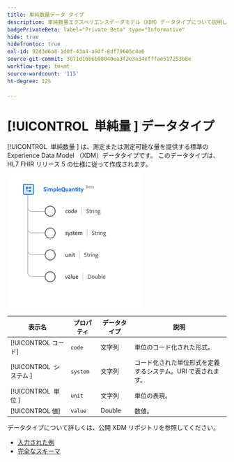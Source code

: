 ```yaml
---
title: 単純数量データ タイプ
description: 単純数量エクスペリエンスデータモデル（XDM）データタイプについて説明します。
badgePrivateBeta: label="Private Beta" type="Informative"
hide: true
hidefromtoc: true
exl-id: 92d3d6a8-1d0f-43a4-a93f-8df79605c4e6
source-git-commit: 3071d16b6b98040ea3f2e3a34efffae517253b8e
workflow-type: tm+mt
source-wordcount: '115'
ht-degree: 12%

---
```


# [!UICONTROL &#x200B; 単純量 &#x200B;] データタイプ

[!UICONTROL &#x200B; 単純数量 &#x200B;] は、測定または測定可能な量を提供する標準の Experience Data Model （XDM）データタイプです。 このデータタイプは、HL7 FHIR リリース 5 の仕様に従って作成されます。

![ 単純量データ型の構造 ](../../../images/healthcare/data-types/simple-quantity.png)

| 表示名 | プロパティ | データタイプ | 説明 |
| --- | --- | --- | --- |
| [!UICONTROL コード] | `code` | 文字列 | 単位のコード化された形式。 |
| [!UICONTROL &#x200B; システム &#x200B;] | `system` | 文字列 | コード化された単位形式を定義するシステム。URI で表されます。 |
| [!UICONTROL &#x200B; 単位 &#x200B;] | `unit` | 文字列 | 単位の表現。 |
| [!UICONTROL 値] | `value` | Double | 数値。 |

データタイプについて詳しくは、公開 XDM リポジトリを参照してください。

* [ 入力された例 ](https://github.com/adobe/xdm/blob/master/extensions/industry/healthcare/fhir/datatypes/simplequantity.example.1.json)
* [ 完全なスキーマ ](https://github.com/adobe/xdm/blob/master/extensions/industry/healthcare/fhir/datatypes/simplequantity.schema.json)
